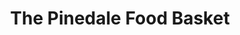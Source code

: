 ---
title: "The Pinedale Food Basket"
url: /pinedale/the-pinedale-food-basket/
shop: Gebrauchtwaren
---
